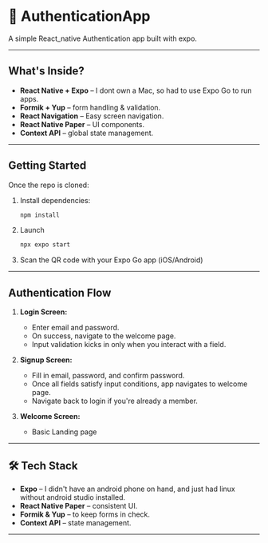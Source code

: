 # 🚀 AuthenticationApp

A simple React_native Authentication app built with expo.

---

## What's Inside?

- **React Native + Expo** – I dont own a Mac, so had to use Expo Go to run apps.
- **Formik + Yup** – form handling & validation.
- **React Navigation** – Easy screen navigation.
- **React Native Paper** – UI components.
- **Context API** – global state management.

---

## Getting Started

Once the repo is cloned:

1. Install dependencies:

   ```bash
   npm install
   ```

2. Launch

   ```bash
   npx expo start
   ```

3. Scan the QR code with your Expo Go app (iOS/Android)

---

## Authentication Flow

1. **Login Screen:**

   - Enter email and password.
   - On success, navigate to the welcome page.
   - Input validation kicks in only when you interact with a field.

2. **Signup Screen:**

   - Fill in email, password, and confirm password.
   - Once all fields satisfy input conditions, app navigates to welcome page.
   - Navigate back to login if you're already a member.

3. **Welcome Screen:**

   - Basic Landing page

---

## 🛠 Tech Stack

- **Expo** – I didn't have an android phone on hand, and just had linux without android studio installed.
- **React Native Paper** – consistent UI.
- **Formik & Yup** – to keep forms in check.
- **Context API** – state management.

---
